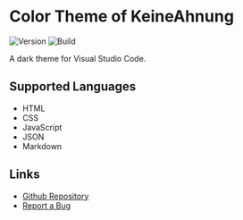 # Color Theme of KeineAhnung

![Version](https://img.shields.io/visual-studio-marketplace/v/keineahnung.keineahnung.svg) ![Build](https://img.shields.io/github/workflow/status/TheKeineAhnung/VSC-theme/Publish/main)



A dark theme for Visual Studio Code.

## Supported Languages

- HTML
- CSS
- JavaScript
- JSON
- Markdown

## Links
- [Github Repository](https://github.com/TheKeineAhnung/VSC-theme)
- [Report a Bug](https://github.com/TheKeineAhnung/VSC-theme/issues/new)